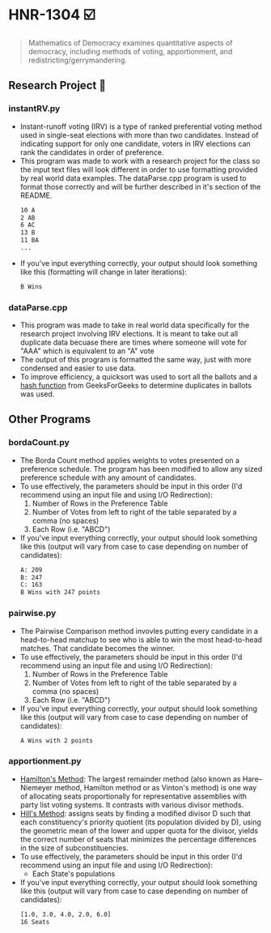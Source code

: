 # HNR-1304 :ballot_box_with_check:
>Mathematics of Democracy examines quantitative aspects of democracy, including methods of voting, apportionment, and redistricting/gerrymandering.
## Research Project :notebook: 
### instantRV.py
* Instant-runoff voting (IRV) is a type of ranked preferential voting method used in single-seat elections with more than two candidates. Instead of indicating support for only one candidate, voters in IRV elections can rank the candidates in order of preference.
* This program was made to work with a research project for the class so the input text files will look different in order to use formatting provided by real world data examples. The dataParse.cpp program is used to format those correctly and will be further described in it's section of the README.
	```bash
	10 A
	2 AB
	6 AC
	13 B
	11 BA
	...
	```
* If you've input everything correctly, your output should look something like this (formatting will change in later iterations):
	```bash
	B Wins 
	```
### dataParse.cpp
* This program was made to take in real world data specifically for the research project involving IRV elections. It is meant to take out all duplicate data becuase there are times where someone will vote for "AAA" which is equivalent to an "A" vote
* The output of this program is formatted the same way, just with more condensed and easier to use data. 
* To improve efficiency, a quicksort was used to sort all the ballots and a [hash function](https://www.geeksforgeeks.org/remove-duplicates-from-a-given-string/) from GeeksForGeeks to determine duplicates in ballots was used. 
## Other Programs
### bordaCount.py
* The Borda Count method applies weights to votes presented on a preference schedule. The program has been modified to allow any sized preference schedule with any amount of candidates. 
* To use effectively, the parameters should be input in this order (I'd recommend using an input file and using I/O Redirection):
	1. Number of Rows in the Preference Table
	2. Number of Votes from left to right of the table separated by a comma (no spaces)
	3. Each Row (i.e. "ABCD")
* If you've input everything correctly, your output should look something like this (output will vary from case to case depending on number of candidates):
	```bash
	A: 209
	B: 247
	C: 163
	B Wins with 247 points
	```
### pairwise.py
* The Pairwise Comparison method invovles putting every candidate in a head-to-head matchup to see who is able to win the most head-to-head matches. That candidate becomes the winner. 
* To use effectively, the parameters should be input in this order (I'd recommend using an input file and using I/O Redirection):
	1. Number of Rows in the Preference Table
	2. Number of Votes from left to right of the table separated by a comma (no spaces)
	3. Each Row (i.e. "ABCD")
* If you've input everything correctly, your output should look something like this (output will vary from case to case depending on number of candidates):
	```bash
	A Wins with 2 points
	```
### apportionment.py
* [Hamilton's Method](https://en.wikipedia.org/wiki/Largest_remainder_method): The largest remainder method (also known as Hare–Niemeyer method, Hamilton method or as Vinton's method) is one way of allocating seats proportionally for representative assemblies with party list voting systems. It contrasts with various divisor methods.
* [Hill's Method](https://en.wikipedia.org/wiki/Huntington%E2%80%93Hill_method): assigns seats by finding a modified divisor D such that each constituency's priority quotient (its population divided by D), using the geometric mean of the lower and upper quota for the divisor, yields the correct number of seats that minimizes the percentage differences in the size of subconstituencies.
* To use effectively, the parameters should be input in this order (I'd recommend using an input file and using I/O Redirection):
	* Each State's populations
* If you've input everything correctly, your output should look something like this (output will vary from case to case depending on number of candidates):
	```bash
	[1.0, 3.0, 4.0, 2.0, 6.0]
	16 Seats
	```